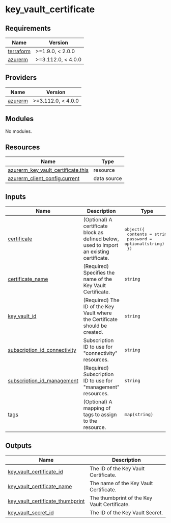 # key_vault_certificate

<!-- BEGINNING OF PRE-COMMIT-TERRAFORM DOCS HOOK -->
## Requirements

| Name | Version |
|------|---------|
| <a name="requirement_terraform"></a> [terraform](#requirement\_terraform) | >=1.9.0, < 2.0.0 |
| <a name="requirement_azurerm"></a> [azurerm](#requirement\_azurerm) | >=3.112.0, < 4.0.0 |

## Providers

| Name | Version |
|------|---------|
| <a name="provider_azurerm"></a> [azurerm](#provider\_azurerm) | >=3.112.0, < 4.0.0 |

## Modules

No modules.

## Resources

| Name | Type |
|------|------|
| [azurerm_key_vault_certificate.this](https://registry.terraform.io/providers/hashicorp/azurerm/latest/docs/resources/key_vault_certificate) | resource |
| [azurerm_client_config.current](https://registry.terraform.io/providers/hashicorp/azurerm/latest/docs/data-sources/client_config) | data source |

## Inputs

| Name | Description | Type | Default | Required |
|------|-------------|------|---------|:--------:|
| <a name="input_certificate"></a> [certificate](#input\_certificate) | (Optional) A certificate block as defined below, used to Import an existing certificate. | <pre>object({<br>    contents = string<br>    password = optional(string)<br>  })</pre> | n/a | yes |
| <a name="input_certificate_name"></a> [certificate\_name](#input\_certificate\_name) | (Required) Specifies the name of the Key Vault Certificate. | `string` | n/a | yes |
| <a name="input_key_vault_id"></a> [key\_vault\_id](#input\_key\_vault\_id) | (Required) The ID of the Key Vault where the Certificate should be created. | `string` | n/a | yes |
| <a name="input_subscription_id_connectivity"></a> [subscription\_id\_connectivity](#input\_subscription\_id\_connectivity) | Subscription ID to use for "connectivity" resources. | `string` | n/a | yes |
| <a name="input_subscription_id_management"></a> [subscription\_id\_management](#input\_subscription\_id\_management) | (Required) Subscription ID to use for "management" resources. | `string` | n/a | yes |
| <a name="input_tags"></a> [tags](#input\_tags) | (Optional) A mapping of tags to assign to the resource. | `map(string)` | `null` | no |

## Outputs

| Name | Description |
|------|-------------|
| <a name="output_key_vault_certificate_id"></a> [key\_vault\_certificate\_id](#output\_key\_vault\_certificate\_id) | The ID of the Key Vault Certificate. |
| <a name="output_key_vault_certificate_name"></a> [key\_vault\_certificate\_name](#output\_key\_vault\_certificate\_name) | The name of the Key Vault Certificate. |
| <a name="output_key_vault_certificate_thumbprint"></a> [key\_vault\_certificate\_thumbprint](#output\_key\_vault\_certificate\_thumbprint) | The thumbprint of the Key Vault Certificate. |
| <a name="output_key_vault_secret_id"></a> [key\_vault\_secret\_id](#output\_key\_vault\_secret\_id) | The ID of the Key Vault Secret. |
<!-- END OF PRE-COMMIT-TERRAFORM DOCS HOOK -->
